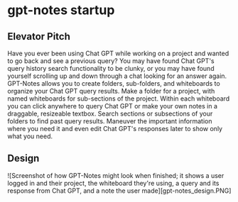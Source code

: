 # gpt-notes startup

## Elevator Pitch

Have you ever been using Chat GPT while working on a project and wanted to go back and see a previous query? You may have found Chat GPT's query history search functionality to be clunky, or you may have found yourself scrolling up and down through a chat looking for an answer again. GPT-Notes allows you to create folders, sub-folders, and whiteboards to organize your Chat GPT query results. Make a folder for a project, with named whiteboards for sub-sections of the project. Within each whiteboard you can click anywhere to query Chat GPT or make your own notes in a draggable, resizeable textbox. Search sections or subsections of your folders to find past query results. Maneuver the important information where you need it and even edit Chat GPT's responses later to show only what you need.

## Design
![Screenshot of how GPT-Notes might look when finished; it shows a user logged in and their project, the whiteboard they're using, a query and its response from Chat GPT, and a note the user made][gpt-notes_design.PNG]